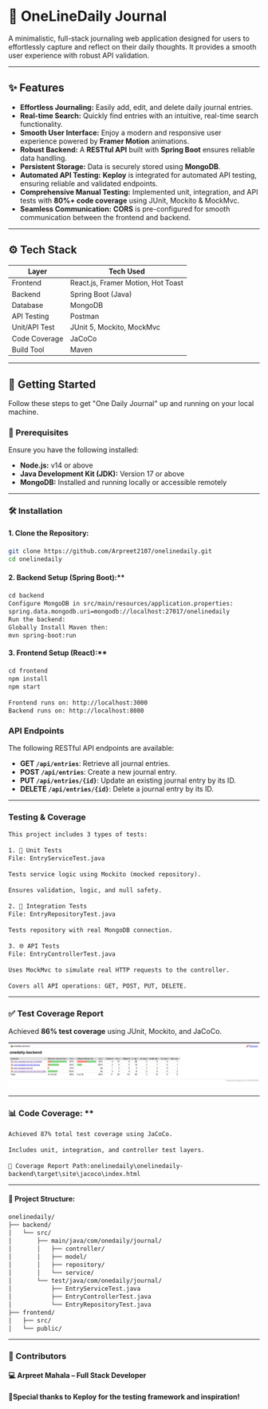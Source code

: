 # 📝 OneLineDaily Journal

A minimalistic, full-stack journaling web application designed for users to effortlessly capture and reflect on their daily thoughts. It provides a smooth user experience with robust API validation.

---

## ✨ Features

* **Effortless Journaling:** Easily add, edit, and delete daily journal entries.
* **Real-time Search:** Quickly find entries with an intuitive, real-time search functionality.
* **Smooth User Interface:** Enjoy a modern and responsive user experience powered by **Framer Motion** animations.
* **Robust Backend:** A **RESTful API** built with **Spring Boot** ensures reliable data handling.
* **Persistent Storage:** Data is securely stored using **MongoDB**.
* **Automated API Testing:** **Keploy** is integrated for automated API testing, ensuring reliable and validated endpoints.
* **Comprehensive Manual Testing:** Implemented unit, integration, and API tests with **80%+ code coverage** using JUnit, Mockito & MockMvc.
* **Seamless Communication:** **CORS** is pre-configured for smooth communication between the frontend and backend.

---

## ⚙️ Tech Stack

| Layer | Tech Used |
|--------------|----------------------------------|
| Frontend | React.js, Framer Motion, Hot Toast |
| Backend | Spring Boot (Java) |
| Database | MongoDB |
| API Testing | Postman |
| Unit/API Test| JUnit 5, Mockito, MockMvc |
| Code Coverage| JaCoCo |
| Build Tool | Maven |

---

## 🚀 Getting Started

Follow these steps to get "One Daily Journal" up and running on your local machine.

### 🔧 Prerequisites

Ensure you have the following installed:

- **Node.js:** v14 or above
- **Java Development Kit (JDK):** Version 17 or above
- **MongoDB:** Installed and running locally or accessible remotely

---

### 🛠️ Installation

#### 1. **Clone the Repository:**

```bash
git clone https://github.com/Arpreet2107/onelinedaily.git
cd onelinedaily
```
#### 2. Backend Setup (Spring Boot):**
```
cd backend
Configure MongoDB in src/main/resources/application.properties:
spring.data.mongodb.uri=mongodb://localhost:27017/onelinedaily
Run the backend:
Globally Install Maven then:
mvn spring-boot:run
```
#### 3. Frontend Setup (React):**
```
cd frontend
npm install
npm start

Frontend runs on: http://localhost:3000
Backend runs on: http://localhost:8080
```

### API Endpoints

The following RESTful API endpoints are available:

* **GET `/api/entries`**: Retrieve all journal entries.
* **POST `/api/entries`**: Create a new journal entry.
* **PUT `/api/entries/{id}`**: Update an existing journal entry by its ID.
* **DELETE `/api/entries/{id}`**: Delete a journal entry by its ID.

---

### Testing & Coverage
```
This project includes 3 types of tests:

1. 🧪 Unit Tests
File: EntryServiceTest.java

Tests service logic using Mockito (mocked repository).

Ensures validation, logic, and null safety.

2. 🧩 Integration Tests
File: EntryRepositoryTest.java

Tests repository with real MongoDB connection.

3. 🌐 API Tests
File: EntryControllerTest.java

Uses MockMvc to simulate real HTTP requests to the controller.

Covers all API operations: GET, POST, PUT, DELETE.
```
---
### ✅ Test Coverage Report

Achieved **86% test coverage** using JUnit, Mockito, and JaCoCo.

![Test Coverage](./onelinedaily-backend/src/assets/totalTestReport.png)


---

### 📊 Code Coverage: **
```
Achieved 87% total test coverage using JaCoCo.

Includes unit, integration, and controller test layers.

📸 Coverage Report Path:onelinedaily\onelinedaily-backend\target\site\jacoco\index.html
```
---
#### 🧱 Project Structure:
```
onelinedaily/
├── backend/
│   └── src/
│       ├── main/java/com/onedaily/journal/
│       │   ├── controller/
│       │   ├── model/
│       │   ├── repository/
│       │   └── service/
│       └── test/java/com/onedaily/journal/
│           ├── EntryServiceTest.java
│           ├── EntryControllerTest.java
│           └── EntryRepositoryTest.java
├── frontend/
│   ├── src/
│   └── public/
```
---
### 🤝 Contributors
#### 💻 Arpreet Mahala – Full Stack Developer

#### 🧪Special thanks to Keploy for the testing framework and inspiration!
